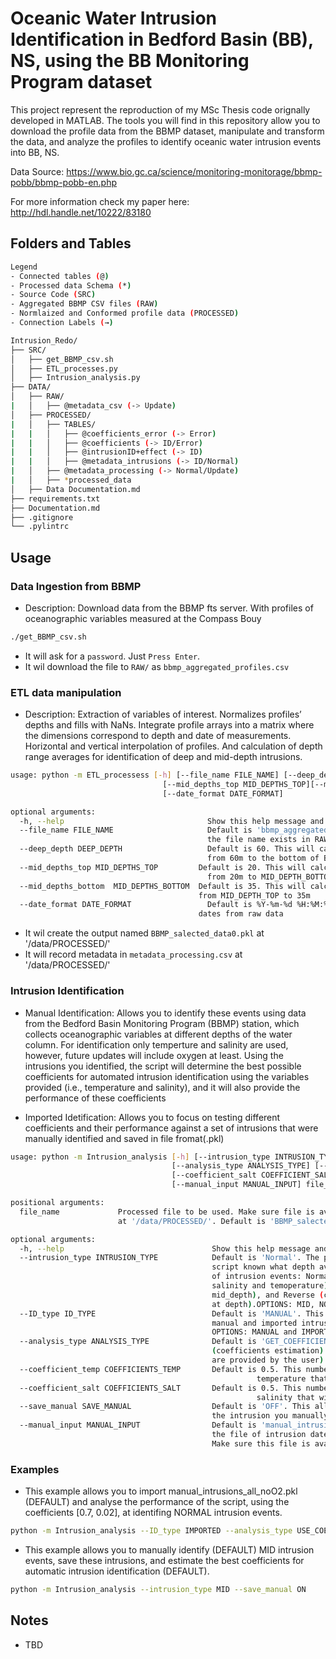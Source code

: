# Oceanic Water Intrusion Identification in Bedford Basin (BB), NS, using the BB Monitoring Program dataset

This project represent the reproduction of my MSc Thesis code orignally developed 
in MATLAB. The tools you will find in this repository allow you to download the 
profile data from the BBMP dataset, manipulate and transform the data, and analyze 
the profiles to identify oceanic water intrusion events into BB, NS. 

Data Source: https://www.bio.gc.ca/science/monitoring-monitorage/bbmp-pobb/bbmp-pobb-en.php

For more information check my paper here: http://hdl.handle.net/10222/83180

## Folders and Tables

```bash
Legend
- Connected tables (@)
- Processed data Schema (*)
- Source Code (SRC)
- Aggregated BBMP CSV files (RAW)
- Normlaized and Conformed profile data (PROCESSED)
- Connection Labels (→)

Intrusion_Redo/
├── SRC/
│   ├── get_BBMP_csv.sh
│   ├── ETL_processes.py
│   ├── Intrusion_analysis.py
├── DATA/
│   ├── RAW/
|   │   ├── @metadata_csv (-> Update)
│   ├── PROCESSED/
|   │   ├── TABLES/
|   |   │   ├── @coefficients_error (-> Error)
|   |   │   ├── @coefficients (-> ID/Error)
|   |   │   ├── @intrusionID+effect (-> ID)
|   |   │   ├── @metadata_intrusions (-> ID/Normal)
|   │   ├── @metadata_processing (-> Normal/Update)
|   │   ├── *processed_data
│   ├── Data Documentation.md
├── requirements.txt
├── Documentation.md
├── .gitignore
└── .pylintrc
```

## Usage

### Data Ingestion from BBMP
- Description: Download data from the BBMP fts server. With profiles of oceanographic 
variables measured at the Compass Bouy

```bash
./get_BBMP_csv.sh
```

- It will ask for a `password`. Just `Press Enter`.
- It wil download the file to `RAW/` as `bbmp_aggregated_profiles.csv`

### ETL data manipulation
- Description: Extraction of variables of interest. Normalizes profiles’ depths 
and fills with NaNs. Integrate profile arrays into a matrix where the dimensions 
correspond to depth and date of measurements. Horizontal and vertical interpolation 
of profiles. And calculation of depth range averages for identification of deep 
and mid-depth intrusions.

```bash
usage: python -m ETL_processess [-h] [--file_name FILE_NAME] [--deep_depth DEEP_DEPTH] 
	                              [--mid_depths_top MID_DEPTHS_TOP][--mid_depths_bottom MID_DEPTHS_BOTTOM]
	                              [--date_format DATE_FORMAT] 

optional arguments:
  -h, --help                	            Show this help message and exit
  --file_name FILE_NAME     	            Default is 'bbmp_aggregated_profiles.csv'. Make sure
                            	            the file name exists in RAW/
  --deep_depth DEEP_DEPTH   	            Default is 60. This will calculate depth averages
                            	            from 60m to the bottom of BB (~70m) 
  --mid_depths_top MID_DEPTHS_TOP         Default is 20. This will calculate depth averages
                            	            from 20m to MID_DEPTH_BOTTOM
  --mid_depths_bottom  MID_DEPTHS_BOTTOM  Default is 35. This will calculate depth averages
                                          from MID_DEPTH_TOP to 35m
  --date_format DATE_FORMAT 	            Default is %Y-%m-%d %H:%M:%S. This is mainly used to read
                                          dates from raw data
```

- It wil create the output named `BBMP_salected_data0.pkl` at '/data/PROCESSED/'
- It will record metadata in `metadata_processing.csv` at '/data/PROCESSED/' 

### Intrusion Identification

- Manual Identification: Allows you to identify these events using data from
the Bedford Basin Monitoring Program (BBMP) station, which collects oceanographic
variables at different depths of the water column. For identification only
temperture and salinity are used, however, future updates will include oxygen at 
least. Using the intrusions you identified, the script will determine the best 
possible coefficients for automated intrusion identification using the variables 
provided (i.e., temperature and salinity), and it will also provide the performance 
of these coefficients

- Imported Idetification: Allows you to focus on testing different coefficients and 
their performance against a set of intrusions that were manually identified and saved 
in file fromat(.pkl)

```bash
usage: python -m Intrusion_analysis [-h] [--intrusion_type INTRUSION_TYPE] [--ID_type ID_TYPE] 
                                    [--analysis_type ANALYSIS_TYPE] [--coefficient_temp COEFFICIENT_TEMP] 
                                    [--coefficient_salt COEFFICIENT_SALT] [--save_manual SAVE_MANUAL] 
                                    [--manual_input MANUAL_INPUT] file_name

positional arguments:
  file_name             Processed file to be used. Make sure file is available
                        at '/data/PROCESSED/'. Default is 'BBMP_salected_data_test.pkl'

optional arguments:
  -h, --help                                 Show this help message and exit
  --intrusion_type INTRUSION_TYPE            Default is 'Normal'. The prupose of this is so that the
                                             script known what depth average to use. There are 3 types
                                             of intrusion events: Normal (causing increases in both
                                             salinity and temoperature), MID (seen at
                                             mid_depth), and Reverse (causing decreases in temperature
                                             at depth).OPTIONS: MID, NORMAL, REVERSE. 
  --ID_type ID_TYPE                          Default is 'MANUAL'. This allows you to select between
                                             manual and imported intrusion identification. 
                                             OPTIONS: MANUAL and IMPORTED
  --analysis_type ANALYSIS_TYPE              Default is 'GET_COEFFICIENTS'. OPTIONS: GET_COEFFICIENTS
                                             (coefficients estimation) and USE_COEFFICIENTS (coeffients
                                             are provided by the user)
  --coefficient_temp COEFFICIENTS_TEMP       Default is 0.5. This number represents the change in 
					                                   temperature that will be used to flag an intrusion events.
  --coefficient_salt COEFFICIENTS_SALT       Default is 0.5. This number represents the change in 
					                                   salinity that will be used to flag an intrusion events.  
  --save_manual SAVE_MANUAL                  Default is 'OFF'. This allows you to save (ON) or not
                                             the intrusion you manually identified using the plots
  --manual_input MANUAL_INPUT                Default is 'manual_intrusions_all_noO2.pkl'. This is
                                             the file of intrusion datetimes if MANUAL_TYPE = OTHER.
                                             Make sure this file is available at '/data/PROCESSED/' 
```

### Examples
- This example allows you to import manual_intrusions_all_noO2.pkl (DEFAULT) and analyse the performance 
of the script, using the coefficients [0.7, 0.02], at identifing NORMAL intrusion events. 
```bash
python -m Intrusion_analysis --ID_type IMPORTED --analysis_type USE_COEFFICIENTS --coefficient_temp 0.7 --coefficient_salt 0.02 
```

- This example allows you to manually identify (DEFAULT) MID intrusion events, save these intrusions, and 
estimate the best coefficients for automatic intrusion identification (DEFAULT).
```bash
python -m Intrusion_analysis --intrusion_type MID --save_manual ON 
```
## Notes
- TBD